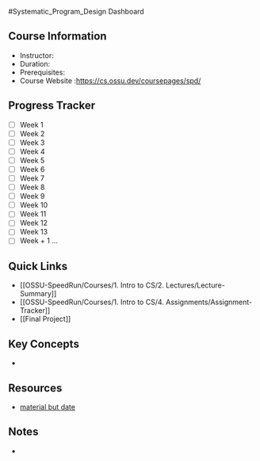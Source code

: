 #Systematic_Program_Design Dashboard

## Course Information
- Instructor: 
- Duration:
- Prerequisites:
- Course Website :https://cs.ossu.dev/coursepages/spd/

## Progress Tracker
- [ ]  Week 1
- [ ]  Week 2
- [ ]  Week 3
- [ ]  Week 4
- [ ]  Week  5
- [ ]  Week 6
- [ ]  Week 7
- [ ]  Week 8
- [ ]  Week 9
- [ ]  Week 10
- [ ]  Week 11
- [ ]  Week 12
- [ ]  Week 13
- [ ]  Week + 1 
...

## Quick Links
- [[OSSU-SpeedRun/Courses/1. Intro to CS/2. Lectures/Lecture-Summary]]
- [[OSSU-SpeedRun/Courses/1. Intro to CS/4. Assignments/Assignment-Tracker]]
- [[Final Project]]

## Key Concepts
- 

## Resources
- [material but date](https://learning.edx.org/course/course-v1:UBCx+SPD1x+2T2015/dates)

## Notes
-